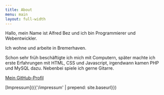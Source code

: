 ```yaml
---
title: About
menu: main
layout: full-width
---
```


Hallo, mein Name ist Alfred Bez und ich bin Programmierer und Webentwickler.

Ich wohne und arbeite in Bremerhaven.

Schon sehr früh beschäftigte ich mich mit Computern, später machte ich erste Erfahrungen mit HTML, CSS und Javascript, irgendwann kamen PHP und MySQL dazu.
Nebenbei spiele ich gerne Gitarre.

[Mein GitHub-Profil](https://github.com/alfredbez)

[Impressum]({{'/impressum' | prepend: site.baseurl}})
